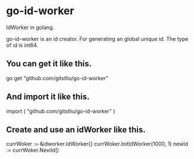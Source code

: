 # go-id-worker

IdWorker in golang.

go-id-worker is an id creator. For generating an global unique id. The type of id is int64.

## You can get it like this.
go get "github.com/gitstliu/go-id-worker"

## And import it like this.
import (
  "github.com/gitstliu/go-id-worker"
)

## Create and use an idWorker like this.
currWoker := &idworker.IdWorker{}
currWoker.InitIdWorker(1000, 1)
newId := currWoker.NexiId()




	
